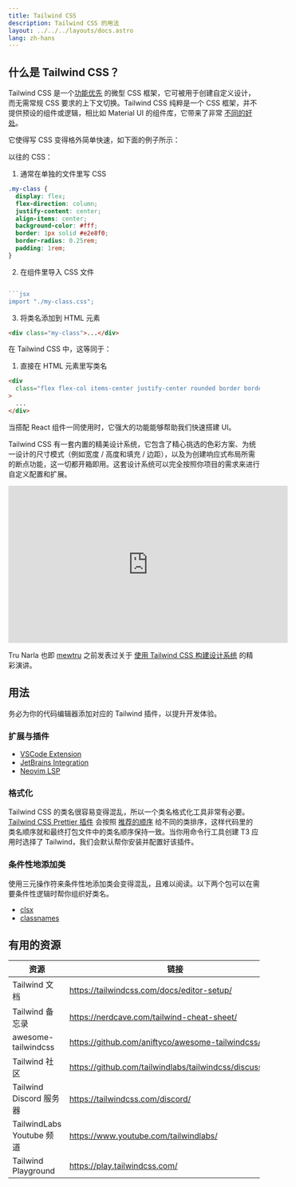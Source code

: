 ```yaml
---
title: Tailwind CSS
description: Tailwind CSS 的用法
layout: ../../../layouts/docs.astro
lang: zh-hans
---
```


## 什么是 Tailwind CSS？

Tailwind CSS 是一个[功能优先](https://tailwindcss.com/docs/utility-first) 的微型 CSS 框架，它可被用于创建自定义设计，而无需常规 CSS 要求的上下文切换。Tailwind CSS 纯粹是一个 CSS 框架，并不提供预设的组件或逻辑，相比如 Material UI 的组件库，它带来了非常 [不同的好处](https://www.youtube.com/watch?v=CQuTF-bkOgc)。

它使得写 CSS 变得格外简单快速，如下面的例子所示：

以往的 CSS：

1. 通常在单独的文件里写 CSS

```css
.my-class {
  display: flex;
  flex-direction: column;
  justify-content: center;
  align-items: center;
  background-color: #fff;
  border: 1px solid #e2e8f0;
  border-radius: 0.25rem;
  padding: 1rem;
}
```

2. 在组件里导入 CSS 文件

````jsx

```jsx
import "./my-class.css";
````

3. 将类名添加到 HTML 元素

```html
<div class="my-class">...</div>
```

在 Tailwind CSS 中，这等同于：

1. 直接在 HTML 元素里写类名

```html
<div
  class="flex flex-col items-center justify-center rounded border border-gray-200 bg-white p-4"
>
  ...
</div>
```

当搭配 React 组件一同使用时，它强大的功能能够帮助我们快速搭建 UI。

Tailwind CSS 有一套内置的精美设计系统，它包含了精心挑选的色彩方案、为统一设计的尺寸模式（例如宽度 / 高度和填充 / 边距），以及为创建响应式布局所需的断点功能，这一切都开箱即用。这套设计系统可以完全按照你项目的需求来进行自定义配置和扩展。

<div class="embed">
<iframe width="560" height="315" src="https://www.youtube.com/embed/T-Zv73yZ_QI" title="YouTube video player" frameborder="0" allow="accelerometer; autoplay; clipboard-write; encrypted-media; gyroscope; picture-in-picture" allowfullscreen></iframe>
</div>

Tru Narla 也即 [mewtru](https://twitter.com/trunarla) 之前发表过关于 [使用 Tailwind CSS 构建设计系统](https://www.youtube.com/watch?v=T-Zv73yZ_QI) 的精彩演讲。

## 用法

务必为你的代码编辑器添加对应的 Tailwind 插件，以提升开发体验。

### 扩展与插件

- [VSCode Extension](https://marketplace.visualstudio.com/items?itemName=bradlc.vscode-tailwindcss)
- [JetBrains Integration](https://www.jetbrains.com/help/webstorm/tailwind-css.html#ws_css_tailwind_install)
- [Neovim LSP](https://github.com/neovim/nvim-lspconfig/blob/master/doc/server_configurations.md#tailwindcss)

### 格式化

Tailwind CSS 的类名很容易变得混乱，所以一个类名格式化工具非常有必要。[Tailwind CSS Prettier 插件](https://github.com/tailwindlabs/prettier-plugin-tailwindcss) 会按照 [推荐的顺序](https://tailwindcss.com/blog/automatic-class-sorting-with-prettier#how-classes-are-sorted) 给不同的类排序，这样代码里的类名顺序就和最终打包文件中的类名顺序保持一致。当你用命令行工具创建 T3 应用时选择了 Tailwind，我们会默认帮你安装并配置好该插件。

### 条件性地添加类

使用三元操作符来条件性地添加类会变得混乱，且难以阅读。以下两个包可以在需要条件性逻辑时帮你组织好类名。

- [clsx](https://github.com/lukeed/clsx)
- [classnames](https://github.com/JedWatson/classnames)

## 有用的资源

| 资源                      | 链接                                                     |
| ------------------------- | -------------------------------------------------------- |
| Tailwind 文档             | https://tailwindcss.com/docs/editor-setup/               |
| Tailwind 备忘录           | https://nerdcave.com/tailwind-cheat-sheet/               |
| awesome-tailwindcss       | https://github.com/aniftyco/awesome-tailwindcss/         |
| Tailwind 社区             | https://github.com/tailwindlabs/tailwindcss/discussions/ |
| Tailwind Discord 服务器   | https://tailwindcss.com/discord/                         |
| TailwindLabs Youtube 频道 | https://www.youtube.com/tailwindlabs/                    |
| Tailwind Playground       | https://play.tailwindcss.com/                            |

